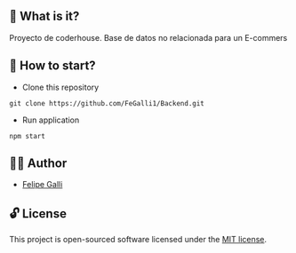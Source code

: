 

## :thought_balloon: What is it?

Proyecto de coderhouse. Base de datos no relacionada para un E-commers

## :checkered_flag: How to start?

-   Clone this repository

```shell
git clone https://github.com/FeGalli1/Backend.git
```

-   Run application

```shell
npm start
```

## :man_technologist: Author

-   [Felipe Galli](https://github.com/FeGalli1) 

## :unlock: License

This project is open-sourced software licensed under the [MIT license](LICENSE).
